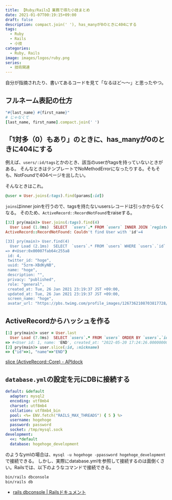 ```yaml
---
title: 【Ruby/Rails】業務で得た小技まとめ
date: 2021-01-07T00:19:15+09:00
draft: false
description: compact.join(' '), has_manyが0のときに404にする
tags:
  - Ruby
  - Rails
  - 小技
categories:
  - Ruby, Rails
image: images/logos/ruby.png
series:
  - 技術関連
---
```


自分が指摘されたり、書いてあるコードを見て「なるほど〜〜」と思ったやつ。

## フルネーム表記の仕方

```rb
"#{last_name} #{first_name}"
# じゃなくて
[last_name, first_name].compact.join(' ')
```

## 「1対多（0）もあり」のときに、has_manyが0のときに404にする

例えば、`users/:id/tags`とかのとき、該当のuserがtagsを持っていないときがある。
そんなときはテンプレートでNoMethodErrorになったりする。そもそも、NotFoundで404ページを出したい。

そんなときはこれ。

```rb
@user = User.joins(:tags).find(params[:id])
```

`joins`はinner joinを行うので、tagsを持たないusersレコードは引っかからなくなる。
そのため、`ActiveRecord::RecordNotFound`をraiseする。

```rb
[32] pry(main)> User.joins(:tags).find(4)
  User Load (1.0ms)  SELECT  `users`.* FROM `users` INNER JOIN `registered_tags` ON `registered_tags`.`user_id` = `users`.`id` INNER JOIN `tags` ON `tags`.`id` = `registered_tags`.`tag_id` WHERE `users`.`id` = 4 LIMIT 1
ActiveRecord::RecordNotFound: Couldn't find User with 'id'=4

[33] pry(main)> User.find(4)
  User Load (2.1ms)  SELECT  `users`.* FROM `users` WHERE `users`.`id` = 4 LIMIT 1
=> #<User:0x00007fab64c255a8
 id: 4,
 twitter_id: "hoge",
 uuid: "5zrm-XBdKyNB",
 name: "hoge",
 description: "",
 privacy: "published",
 role: "general",
 created_at: Tue, 26 Jan 2021 23:19:37 JST +09:00,
 updated_at: Tue, 26 Jan 2021 23:19:37 JST +09:00,
 screen_name: "hoge",
 avatar_url: "https://pbs.twimg.com/profile_images/1267362108703817728/bSK1Ux-E.jpg">
```


## ActiveRecordからハッシュを作る

```rb
[1] pry(main)> user = User.last
  User Load (7.0ms)  SELECT `users`.* FROM `users` ORDER BY `users`.`id` DESC LIMIT 1
=> #<User id: 1, name: 'END', created_at: "2022-05-20 17:24:26.000000000 +0900", updated_at: "2022-05-30 19:25:12.000000000 +0900">
[2] pry(main)> user.slice(:id, :nickname)
=> {"id"=>1, "name"=>"END"}
```

[slice \(ActiveRecord::Core\) \- APIdock](https://apidock.com/rails/v6.0.0/ActiveRecord/Core/slice)

## `database.yml`の設定を元にDBに接続する

```yml
default: &default
  adapter: mysql2
  encoding: utf8mb4
  charset: utf8mb4
  collation: utf8mb4_bin
  pool: <%= ENV.fetch("RAILS_MAX_THREADS") { 5 } %>
  username: hogehoge
  password: password
  socket: /tmp/mysql.sock
development:
  <<: *default
  database: hogehoge_development
```

のようなymlの場合は、`mysql -u hogehoge -ppassword hogehoge_development`で接続できる。
しかし、実際にdatabase.ymlを参照して接続するのは面倒くさい。Railsでは、以下のようなコマンドで接続できる。

```sh
bin/rails dbconsole
bin/rails db
```

- [rails dbconsole \| Railsドキュメント](https://railsdoc.com/page/rails_dbconsole)
